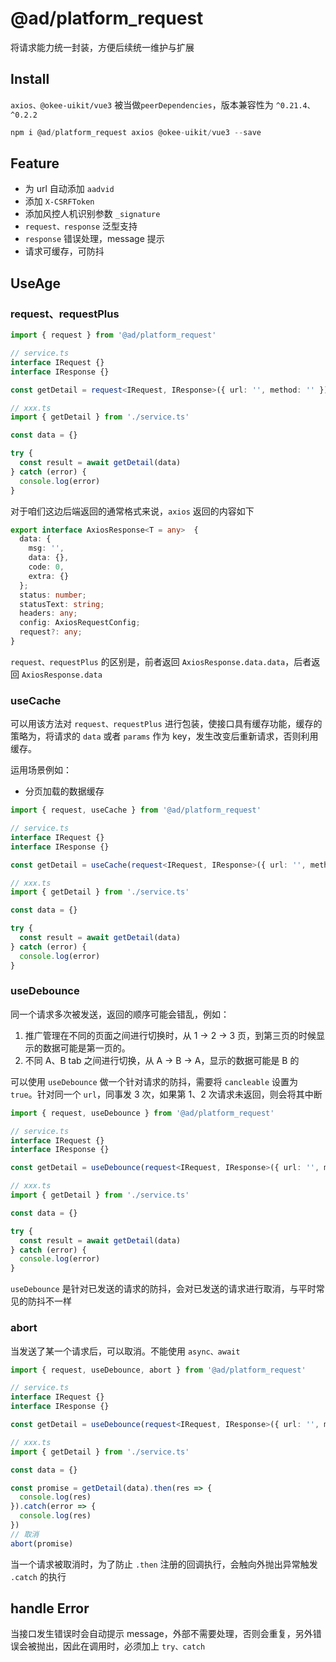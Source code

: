 # @ad/platform_request
将请求能力统一封装，方便后续统一维护与扩展
## Install
`axios、@okee-uikit/vue3` 被当做`peerDependencies`，版本兼容性为 `^0.21.4、^0.2.2`
```javascript
npm i @ad/platform_request axios @okee-uikit/vue3 --save
```
## Feature
- 为 url 自动添加 `aadvid`
- 添加 `X-CSRFToken`
- 添加风控人机识别参数 `_signature`
- `request、response` 泛型支持
- `response` 错误处理，message 提示
- 请求可缓存，可防抖
## UseAge
### request、requestPlus
```typescript
import { request } from '@ad/platform_request'

// service.ts
interface IRequest {}
interface IResponse {}

const getDetail = request<IRequest, IResponse>({ url: '', method: '' })

// xxx.ts
import { getDetail } from './service.ts'

const data = {}

try {
  const result = await getDetail(data)
} catch (error) {
  console.log(error)
}

```

对于咱们这边后端返回的通常格式来说，`axios` 返回的内容如下
```typescript
export interface AxiosResponse<T = any>  {
  data: {
    msg: '',
    data: {},
    code: 0,
    extra: {}
  };
  status: number;
  statusText: string;
  headers: any;
  config: AxiosRequestConfig;
  request?: any;
}
```
`request、requestPlus` 的区别是，前者返回 `AxiosResponse.data.data`，后者返回 `AxiosResponse.data`
### useCache
可以用该方法对 `request、requestPlus` 进行包装，使接口具有缓存功能，缓存的策略为，将请求的 `data` 或者 `params` 作为 key，发生改变后重新请求，否则利用缓存。

运用场景例如：
- 分页加载的数据缓存

```typescript
import { request, useCache } from '@ad/platform_request'

// service.ts
interface IRequest {}
interface IResponse {}

const getDetail = useCache(request<IRequest, IResponse>({ url: '', method: '' }))

// xxx.ts
import { getDetail } from './service.ts'

const data = {}

try {
  const result = await getDetail(data)
} catch (error) {
  console.log(error)
}

```
### useDebounce
同一个请求多次被发送，返回的顺序可能会错乱，例如：
1. 推广管理在不同的页面之间进行切换时，从 1 -> 2 -> 3 页，到第三页的时候显示的数据可能是第一页的。
2. 不同 A、B tab 之间进行切换，从 A -> B -> A，显示的数据可能是 B 的

可以使用 `useDebounce` 做一个针对请求的防抖，需要将 `cancleable` 设置为 `true`。针对同一个 `url`，同事发 3 次，如果第 1、2 次请求未返回，则会将其中断

```typescript
import { request, useDebounce } from '@ad/platform_request'

// service.ts
interface IRequest {}
interface IResponse {}

const getDetail = useDebounce(request<IRequest, IResponse>({ url: '', method: '', cancleable: true }))

// xxx.ts
import { getDetail } from './service.ts'

const data = {}

try {
  const result = await getDetail(data)
} catch (error) {
  console.log(error)
}

```
`useDebounce` 是针对已发送的请求的防抖，会对已发送的请求进行取消，与平时常见的防抖不一样
### abort
当发送了某一个请求后，可以取消。不能使用 `async、await`
```typescript
import { request, useDebounce, abort } from '@ad/platform_request'

// service.ts
interface IRequest {}
interface IResponse {}

const getDetail = useDebounce(request<IRequest, IResponse>({ url: '', method: '', cancleable: true }))

// xxx.ts
import { getDetail } from './service.ts'

const data = {}

const promise = getDetail(data).then(res => {
  console.log(res)
}).catch(error => {
  console.log(res)
})
// 取消
abort(promise)
```
当一个请求被取消时，为了防止 `.then` 注册的回调执行，会触向外抛出异常触发 `.catch` 的执行
## handle Error
当接口发生错误时会自动提示 message，外部不需要处理，否则会重复，另外错误会被抛出，因此在调用时，必须加上 `try、catch`
